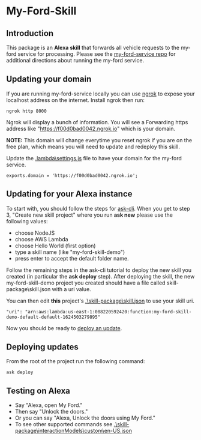 # My-Ford-Skill

## Introduction
This package is an **Alexa skill** that forwards all vehicle requests to the my-ford service for processing.  Please see the [my-ford-service repo](https://www.github.com/jamisonderek/my-ford-service) for additional directions about 
running the my-ford service.


## Updating your domain
If you are running my-ford-service locally you can use [ngrok](https://dashboard.ngrok.com/get-started/setup) to expose your localhost
address on the internet.  Install ngrok then run:
```
ngrok http 8000
```
Ngrok will display a bunch of information. You will see a Forwarding https address like "https://f00d0bad0042.ngrok.io" which is your domain.<p>
**NOTE:** This domain will change everytime you reset ngrok if you are on the free plan, which means
you will need to update and redeploy this skill.

Update the [.lambda\settings.js](./lambda/settings.js) file to have your domain for the my-ford service.  
```
exports.domain = 'https://f00d0bad0042.ngrok.io';
```

## Updating for your Alexa instance
To start with, you should follow the steps for [ask-cli](https://github.com/alexa/ask-cli#getting-started).  When you get to step 3, "Create new skill project" where you run **ask new** please use the following values:
- choose NodeJS
- choose AWS Lambda
- choose Hello World (first option)
- type a skill name (like "my-ford-skill-demo")
- press enter to accept the default folder name.

Follow the remaining steps in the ask-cli tutorial to deploy the new skill you created (in particular the **ask deploy** step).  After deploying the skill, the new my-ford-skill-demo project you created should have a file called skill-package\skill.json with a uri value.

You can then edit **this** project's [.\skill-package\skill.json](./skill-package/skill.json) to use your skill uri.
```
"uri": "arn:aws:lambda:us-east-1:088220592420:function:my-ford-skill-demo-default-default-1624503279895"
```

Now you should be ready to [deploy an update](#deploying-updates).


## Deploying updates
From the root of the project run the following command:
```
ask deploy
```


## Testing on Alexa
- Say "Alexa, open My Ford."
- Then say "Unlock the doors."
- Or you can say "Alexa, Unlock the doors using My Ford."
- To see other supported commands see [.\skill-package\interactionModels\custom\en-US.json](./skill-package/interactionModels/custom/en-US.json)